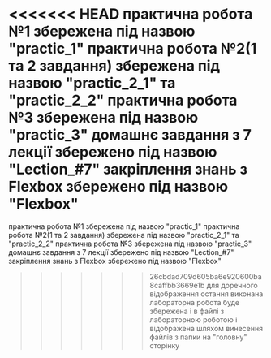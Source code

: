 <<<<<<< HEAD
практична робота №1 збережена під назвою "practic_1"
практична робота №2(1 та 2 завдання) збережена під назвою "practic_2_1" та "practic_2_2"
практична робота №3 збережена під назвою "practic_3"
домашнє завдання з 7 лекції збережено під назвою "Lection_#7"
закріплення знань з Flexbox збережено під назвою "Flexbox"
=======
практична робота №1 збережена під назвою "practic_1"
практична робота №2(1 та 2 завдання) збережена під назвою "practic_2_1" та "practic_2_2"
практична робота №3 збережена під назвою "practic_3"
домашнє завдання з 7 лекції збережено під назвою "Lection_#7"
закріплення знань з Flexbox збережено під назвою "Flexbox"
>>>>>>> 26cbdad709d605ba6e920600ba8caffbb3669e1b
для доречного відображення остання виконана лабораторна робота буде збережена і в файлі з лабораторною роботою і відображена шляхом винесення файлів з папки на "головну" сторінку